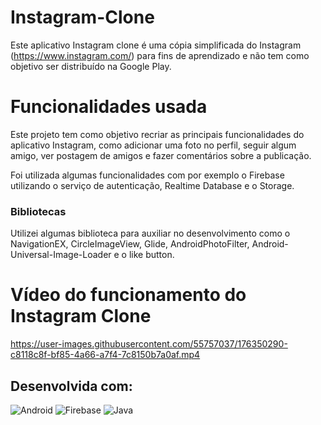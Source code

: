# Instagram-Clone

Este aplicativo Instagram clone é uma cópia simplificada do Instagram (https://www.instagram.com/) 
para fins de aprendizado e não tem como objetivo ser distribuído na Google Play.

# Funcionalidades usada

Este projeto tem como objetivo recriar as principais funcionalidades do aplicativo Instagram,
como adicionar uma foto no perfil, seguir algum amigo, ver postagem de amigos e fazer comentários sobre a publicação.

Foi utilizada algumas funcionalidades com por exemplo o Firebase utilizando o serviço de autenticação, Realtime Database e o Storage.

### Bibliotecas
Utilizei algumas biblioteca para auxiliar no desenvolvimento como o NavigationEX, CircleImageView, Glide, AndroidPhotoFilter, Android-Universal-Image-Loader e o like button.

# Vídeo do funcionamento do Instagram Clone

https://user-images.githubusercontent.com/55757037/176350290-c8118c8f-bf85-4a66-a7f4-7c8150b7a0af.mp4

## Desenvolvida com:
![Android](https://img.shields.io/badge/Android-3DDC84?style=for-the-badge&logo=android&logoColor=white)
![Firebase](https://img.shields.io/badge/Firebase-039BE5?style=for-the-badge&logo=Firebase&logoColor=white)
![Java](https://img.shields.io/badge/Java-ED8B00?style=for-the-badge&logo=java&logoColor=white)



